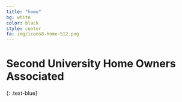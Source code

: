 ```yaml
---
title: "home"
bg: white
color: black
style: center
fa: img/icons8-home-512.png
---
```





<span class="fa-stack subtlecircle" style="font-size:100px; background:rgba(255,166,0,0.1)">
  <i class="fa fa-circle fa-stack-2x text-white"></i>
  <i class="fa fa-building fa-stack-1x text-orange"></i>
</span>

# Second University Home Owners Associated
{: .text-blue}
